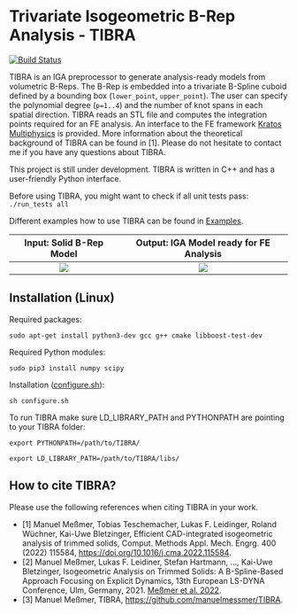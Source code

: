 # Trivariate Isogeometric B-Rep Analysis - TIBRA 

[![Build Status](https://github.com/manuelmessmer/TIBRA/actions/workflows/ci.yml/badge.svg?branch=main)](https://github.com/manuelmessmer/TIBRA/actions)

TIBRA is an IGA preprocessor to generate analysis-ready models from volumetric B-Reps. The B-Rep is embedded into a trivariate B-Spline cuboid defined by a bounding box (`lower_point`, `upper_point`). The user can specify the polynomial degree (`p=1..4`) and the number of knot spans in each spatial direction. TIBRA reads an STL file and computes the integration points required for an FE analysis. An interface to the FE framework [Kratos Multiphysics](https://github.com/KratosMultiphysics/Kratos) is provided. More information about the theoretical background of TIBRA can be found in [1]. Please do not hesitate to contact me if you have any questions about TIBRA.

This project is still under development. TIBRA is written in C++ and has a user-friendly Python interface.

Before using TIBRA, you might want to check if all unit tests pass: `./run_tests all`

Different examples how to use TIBRA can be found in [Examples](https://github.com/manuelmessmer/TIBRA/tree/main/examples).

Input: Solid B-Rep Model             |  Output: IGA Model ready for FE Analysis
:-------------------------:|:-------------------------:
![](https://github.com/manuelmessmer/TIBRA/blob/main/docs/brep.png)  |  ![](https://github.com/manuelmessmer/TIBRA/blob/main/docs/iga_model.png)

## Installation (Linux)
Required packages:
```console
sudo apt-get install python3-dev gcc g++ cmake libboost-test-dev
```
Required Python modules:
```console
sudo pip3 install numpy scipy
```
Installation ([configure.sh](https://github.com/manuelmessmer/TIBRA/tree/main/configure.sh)):
```console
sh configure.sh
```
To run TIBRA make sure LD_LIBRARY_PATH and PYTHONPATH are pointing to your TIBRA folder:
```console
export PYTHONPATH=/path/to/TIBRA/
```
```console
export LD_LIBRARY_PATH=/path/to/TIBRA/libs/
```

## How to cite TIBRA?
Please use the following references when citing TIBRA in your work.
- [1] Manuel Meßmer, Tobias Teschemacher, Lukas F. Leidinger, Roland Wüchner, Kai-Uwe Bletzinger, Efficient CAD-integrated isogeometric analysis of trimmed solids, Comput. Methods Appl. Mech. Engrg. 400 (2022) 115584, https://doi.org/10.1016/j.cma.2022.115584.
- [2] Manuel Meßmer, Lukas F. Leidiner, Stefan Hartmann, ..., Kai-Uwe Bletzinger, Isogeometric Analysis on Trimmed Solids: A B-Spline-Based Approach Focusing on Explicit Dynamics, 13th European LS-DYNA Conference, Ulm, Germany, 2021. [Meßmer et al. 2022](https://www.researchgate.net/publication/357053531_Isogeometric_Analysis_on_Trimmed_Solids_A_B-Spline-Based_Approach_Focusing_on_Explicit_Dynamics).
- [3] Manuel Meßmer, TIBRA, https://github.com/manuelmessmer/TIBRA.

